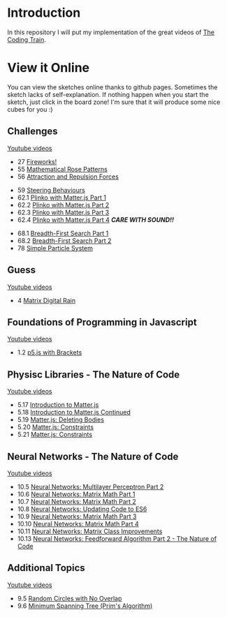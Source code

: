 # Introduction
In this repository I will put my implementation of the great videos of
[The Coding Train](https://www.youtube.com/channel/UCvjgXvBlbQiydffZU7m1_aw).

# View it Online
You can view the sketches online thanks to github pages.
Sometimes the sketch lacks of self-explanation. If nothing happen when you start
the sketch, just click in the board zone! I'm sure that it will produce some nice
cubes for you :)

## Challenges
[Youtube videos](https://www.youtube.com/playlist?list=PLRqwX-V7Uu6ZiZxtDDRCi6uhfTH4FilpH)

- 27 [Fireworks!](https://ouro17.github.io/CodingTrain/Challenges/27/)
- 55 [Mathematical Rose Patterns](https://ouro17.github.io/CodingTrain/Challenges/55/)
- 56 [Attraction and Repulsion Forces](https://ouro17.github.io/CodingTrain/Challenges/56/)
<!-- - 57. [Mapping Earthquake Data](https://ouro17.github.io/CodingTrain/Challenges/57/)-->
- 59 [Steering Behaviours](https://ouro17.github.io/CodingTrain/Challenges/59/)
- 62.1 [Plinko with Matter.js Part 1](https://ouro17.github.io/CodingTrain/Challenges/62.1/)
- 62.2 [Plinko with Matter.js Part 2](https://ouro17.github.io/CodingTrain/Challenges/62.2/)
- 62.3 [Plinko with Matter.js Part 3](https://ouro17.github.io/CodingTrain/Challenges/62.3/)
- 62.4 [Plinko with Matter.js Part 4](https://ouro17.github.io/CodingTrain/Challenges/62.4/) *__CARE WITH SOUND!!__*
<!-- - 67 [Pong!](https://ouro17.github.io/CodingTrain/Challenges/67/)-->
- 68.1 [Breadth-First Search Part 1](https://ouro17.github.io/CodingTrain/Challenges/68.1/)
- 68.2 [Breadth-First Search Part 2](https://ouro17.github.io/CodingTrain/Challenges/68.2/)
- 78   [Simple Particle System](https://ouro17.github.io/CodingTrain/Challenges/78/)

## Guess
[Youtube videos](https://www.youtube.com/playlist?list=PLRqwX-V7Uu6bYBG4PsCJpsvMka3boE9pR)

- 4 [Matrix Digital Rain](https://ouro17.github.io/CodingTrain/guess/4/)

## Foundations of Programming in Javascript
[Youtube videos](https://www.youtube.com/playlist?list=PLRqwX-V7Uu6Zy51Q-x9tMWIv9cueOFTFA)
- 1.2  [p5.js with Brackets](https://ouro17.github.io/CodingTrain/tutorial/1.2/)

## Physisc Libraries - The Nature of Code
[Youtube videos](https://www.youtube.com/playlist?list=PLRqwX-V7Uu6akvoNKE4GAxf6ZeBYoJ4uh)

- 5.17 [Introduction to Matter.js](https://ouro17.github.io/CodingTrain/tutorial/5.17/)
- 5.18 [Introduction to Matter.js Continued](https://ouro17.github.io/CodingTrain/tutorial/5.18/)
- 5.19 [Matter.js: Deleting Bodies](https://ouro17.github.io/CodingTrain/tutorial/5.19/)
- 5.20 [Matter.js: Constraints](https://ouro17.github.io/CodingTrain/tutorial/5.20/)
- 5.21 [Matter.js: Constraints](https://ouro17.github.io/CodingTrain/tutorial/5.21/)

## Neural Networks - The Nature of Code
[Youtube videos](https://www.youtube.com/playlist?list=PLRqwX-V7Uu6aCibgK1PTWWu9by6XFdCfh)

- 10.5 [Neural Networks: Multilayer Perceptron Part 2](https://ouro17.github.io/CodingTrain/tutorial/10.5/)
- 10.6 [Neural Networks: Matrix Math Part 1](https://ouro17.github.io/CodingTrain/tutorial/10.6/)
- 10.7 [Neural Networks: Matrix Math Part 2](https://ouro17.github.io/CodingTrain/tutorial/10.7/)
- 10.8 [Neural Networks: Updating Code to ES6](https://ouro17.github.io/CodingTrain/tutorial/10.8/)
- 10.9 [Neural Networks: Matrix Math Part 3](https://ouro17.github.io/CodingTrain/tutorial/10.9/)
- 10.10 [Neural Networks: Matrix Math Part 4](https://ouro17.github.io/CodingTrain/tutorial/10.10/)
- 10.11 [Neural Networks: Matrix Class Improvements](https://ouro17.github.io/CodingTrain/tutorial/10.11/)
- 10.13 [Neural Networks: Feedforward Algorithm Part 2 - The Nature of Code](https://ouro17.github.io/CodingTrain/tutorial/10.13/)

## Additional Topics
[Youtube videos](https://www.youtube.com/playlist?list=PLRqwX-V7Uu6ZmA-d3D0iFIvgrB5_7kB8H)

- 9.5 [Random Circles with No Overlap](https://ouro17.github.io/CodingTrain/tutorial/9.5/)
- 9.6 [Minimum Spanning Tree (Prim's Algorithm)](https://ouro17.github.io/CodingTrain/tutorial/9.6/)
